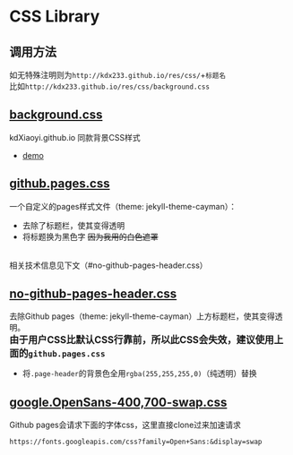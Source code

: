 # CSS Library
## 调用方法
如无特殊注明则为`http://kdx233.github.io/res/css/`+`标题名`<br>
比如`http://kdx233.github.io/res/css/background.css`
## [background.css](./background.css)
kdXiaoyi.github.io 同款背景CSS样式<br>
- [demo](https://kdx233.github.io/preview/background.html)
## [github.pages.css](./github.pages.css)
一个自定义的pages样式文件（theme: jekyll-theme-cayman）：
- 去除了标题栏，使其变得透明
- 将标题换为黑色字 ~~因为我用的白色遮罩~~

<br>相关技术信息见下文（#no-github-pages-header.css）

## [no-github-pages-header.css](./no-github-pages-header.css)
去除Github pages（theme: jekyll-theme-cayman）上方标题栏，使其变得透明。<br>
**<big>由于用户CSS比默认CSS行靠前，所以此CSS会失效，建议使用上面的``github.pages.css``</big>**
- 将`.page-header`的背景色全用`rgba(255,255,255,0)`（纯透明）替换

## [google.OpenSans-400,700-swap.css](google.OpenSans-400,700-swap.css)
Github pages会请求下面的字体css，这里直接clone过来加速请求
```
https://fonts.googleapis.com/css?family=Open+Sans:&display=swap
```